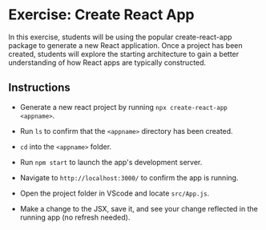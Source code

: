 # Exercise: Create React App

In this exercise, students will be using the popular create-react-app package to generate a new React application. Once a project has been created, students will explore the starting architecture to gain a better understanding of how React apps are typically constructed.

## Instructions

- Generate a new react project by running `npx create-react-app <appname>`.

- Run `ls` to confirm that the `<appname>` directory has been created.

- `cd` into the `<appname>` folder.

- Run `npm start` to launch the app's development server.

- Navigate to `http://localhost:3000/` to confirm the app is running.

- Open the project folder in VScode and locate `src/App.js`.

- Make a change to the JSX, save it, and see your change reflected in the running app (no refresh needed).